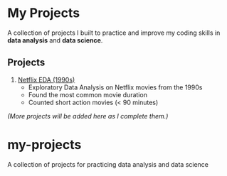 # My Projects

A collection of projects I built to practice and improve my coding skills in **data analysis** and **data science**.

## Projects
1. [Netflix EDA (1990s)](01-netflix-eda/README.md)
   - Exploratory Data Analysis on Netflix movies from the 1990s  
   - Found the most common movie duration  
   - Counted short action movies (< 90 minutes)

*(More projects will be added here as I complete them.)*
# my-projects
A collection of projects for practicing data analysis and data science
